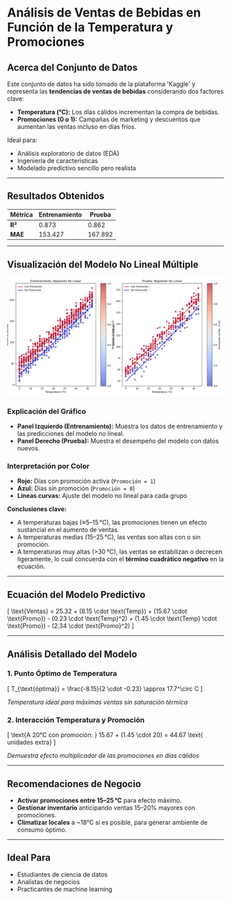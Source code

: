 # Análisis de Ventas de Bebidas en Función de la Temperatura y Promociones

## Acerca del Conjunto de Datos

Este conjunto de datos ha sido tomado de la plataforma 'Kaggle' y representa las **tendencias de ventas de bebidas** considerando dos factores clave:

- **Temperatura (°C):** Los días cálidos incrementan la compra de bebidas.
- **Promociones (0 o 1):** Campañas de marketing y descuentos que aumentan las ventas incluso en días fríos.

Ideal para:

- Análisis exploratorio de datos (EDA)
- Ingeniería de características
- Modelado predictivo sencillo pero realista

---

## Resultados Obtenidos

| Métrica | Entrenamiento | Prueba  |
| ------- | ------------- | ------- |
| **R²**  | 0.873         | 0.862   |
| **MAE** | 153.427       | 167.892 |

---

## Visualización del Modelo No Lineal Múltiple

![Gráfico de Regresión No Lineal Múltiple](./Figure_1.png)

### Explicación del Gráfico

- **Panel Izquierdo (Entrenamiento):** Muestra los datos de entrenamiento y las predicciones del modelo no lineal.
- **Panel Derecho (Prueba):** Muestra el desempeño del modelo con datos nuevos.

### Interpretación por Color

- **Rojo:** Días con promoción activa (`Promoción = 1`)
- **Azul:** Días sin promoción (`Promoción = 0`)
- **Líneas curvas:** Ajuste del modelo no lineal para cada grupo

**Conclusiones clave:**

- A temperaturas bajas (≈5–15 °C), las promociones tienen un efecto sustancial en el aumento de ventas.
- A temperaturas medias (15–25 °C), las ventas son altas con o sin promoción.
- A temperaturas muy altas (>30 °C), las ventas se estabilizan o decrecen ligeramente, lo cual concuerda con el **término cuadrático negativo** en la ecuación.

---

## Ecuación del Modelo Predictivo

\[
\text{Ventas} = 25.32 + (8.15 \cdot \text{Temp}) + (15.67 \cdot \text{Promo}) - (0.23 \cdot \text{Temp}^2) + (1.45 \cdot \text{Temp} \cdot \text{Promo}) - (2.34 \cdot \text{Promo}^2)
\]

---

## Análisis Detallado del Modelo

### 1. Punto Óptimo de Temperatura

\[
T\_{\text{óptima}} = \frac{-8.15}{2 \cdot -0.23} \approx 17.7^\circ C
\]

_Temperatura ideal para máximas ventas sin saturación térmica_

### 2. Interacción Temperatura y Promoción

\[
\text{A 20°C con promoción: } 15.67 + (1.45 \cdot 20) = 44.67 \text{ unidades extra}
\]

_Demuestra efecto multiplicador de las promociones en días cálidos_

---

## Recomendaciones de Negocio

- **Activar promociones entre 15–25 °C** para efecto máximo.
- **Gestionar inventario** anticipando ventas 15–20% mayores con promociones.
- **Climatizar locales** a ~18°C si es posible, para generar ambiente de consumo óptimo.

---

## Ideal Para

- Estudiantes de ciencia de datos
- Analistas de negocios
- Practicantes de machine learning
